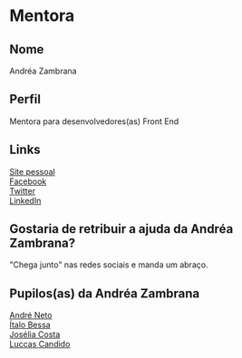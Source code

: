 # Mentora

## Nome

Andréa Zambrana  

## Perfil

Mentora para desenvolvedores(as) Front End  

## Links

[Site pessoal](http://andreazambrana.com.br)  
[Facebook](https://www.facebook.com/akfzambrana)  
[Twitter](https://twitter.com/akfzambrana)  
[LinkedIn](https://br.linkedin.com/in/akfzambrana)  

## Gostaria de retribuir a ajuda da Andréa Zambrana?

"Chega junto" nas redes sociais e manda um abraço.  

## Pupilos(as) da Andréa Zambrana  

[André Neto](/pupilos/perfis/AndreNeto.md)  
[Ítalo Bessa](/pupilos/perfis/italobessa.md)  
[Josélia Costa](/pupilos/perfis/JoseliaCosta.md)  
[Luccas Candido](/pupilos/perfis/LucasCandido.md)  
